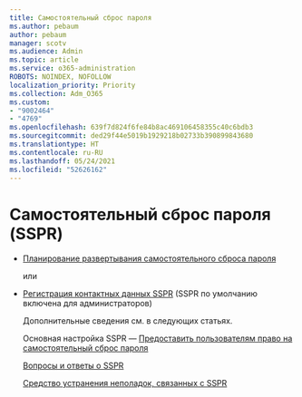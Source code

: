 ```yaml
---
title: Самостоятельный сброс пароля
ms.author: pebaum
author: pebaum
manager: scotv
ms.audience: Admin
ms.topic: article
ms.service: o365-administration
ROBOTS: NOINDEX, NOFOLLOW
localization_priority: Priority
ms.collection: Adm_O365
ms.custom:
- "9002464"
- "4769"
ms.openlocfilehash: 639f7d824f6fe84b8ac469106458355c40c6bdb3
ms.sourcegitcommit: ded29f44e5019b1929218b02733b390899843680
ms.translationtype: HT
ms.contentlocale: ru-RU
ms.lasthandoff: 05/24/2021
ms.locfileid: "52626162"
---
```

# <a name="self-service-password-reset-sspr"></a>Самостоятельный сброс пароля (SSPR)

- [Планирование развертывания самостоятельного сброса пароля](https://go.microsoft.com/fwlink/?linkid=2142944)  

    или
- [Регистрация контактных данных SSPR](https://mysignins.microsoft.com/security-info) (SSPR по умолчанию включена для администраторов)

    Дополнительные сведения см. в следующих статьях.

    Основная настройка SSPR — [Предоставить пользователям право на самостоятельный сброс пароля](/microsoft-365/admin/add-users/let-users-reset-passwords)

    [Вопросы и ответы о SSPR](/azure/active-directory/authentication/active-directory-passwords-faq)

    [Средство устранения неполадок, связанных с SSPR](/azure/active-directory/authentication/active-directory-passwords-troubleshoot)

